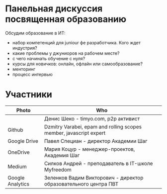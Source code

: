 # Панельная дискуссия посвященная образованию

Обсудим образование в ИТ:
* набор компетенций для juniour фе разработчика. Кого ждет индустрия?
* какие проблемы у джуниоров на рабочем месте?
* с чего начинать обучение с нуля? 
* курсы для новичков: онлайн, офлайн или самообразование?
* менторинг
* процесс интервью

# Участники

| Photo | Who |
| ------ | ------ |
|  | Денис Шеко - timyo.com, p2p активист  |
| Github | Dzmitry Varabei, epam and rolling scopes member, javascript expert |
| Google Drive | Павел Специан - директор Академии Шаг|
| OneDrive | Мария Коцур - менеджер-проектов, Академия Шаг |
| Medium | Силков Андрей - преподаватель в IT-школе Myfreedom |
| Google Analytics | Зеленков Вадим Викторович - директор образовательного центра ПВТ |
